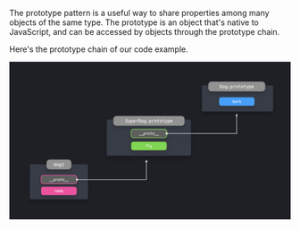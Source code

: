 The prototype pattern is a useful way to share properties among many objects of the same type. The prototype is an object that's native to JavaScript, and can be accessed by objects through the prototype chain.

Here's the prototype chain of our code example.

![prototype-chain](./assets/prototype-chain.png)
